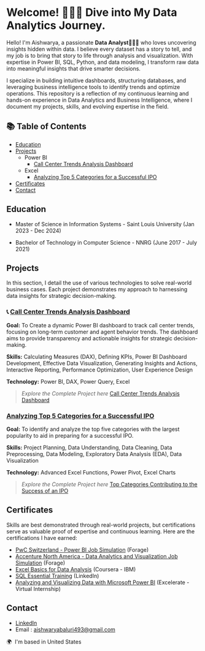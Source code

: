 # Welcome! 🙋🏻‍♀️ Dive into My Data Analytics Journey.

Hello! I'm Aishwarya, a passionate **Data Analyst👩🏻‍💻** who loves uncovering insights hidden within data. I believe every dataset has a story to tell, and my job is to bring that story to life through analysis and visualization. With expertise in Power BI, SQL, Python, and data modeling, I transform raw data into meaningful insights that drive smarter decisions.

I specialize in building intuitive dashboards, structuring databases, and leveraging business intelligence tools to identify trends and optimize operations. This repository is a reflection of my continuous learning and hands-on experience in Data Analytics and Business Intelligence, where I document my projects, skills, and evolving expertise in the field. 


## 📚 Table of Contents
- [Education](#education)
- [Projects](#projects)
    - Power BI
      - [Call Center Trends Analysis Dashboard](📞#call-center-trends-analysis-dashboard)
    - Excel
      - [Analyzing Top 5 Categories for a Successful IPO](#analyzing-top-5-categories-for-a-successful-ipo)
- [Certificates](#certificates)
- [Contact](#contact)

## Education

- Master of Science in Information Systems - Saint Louis University (Jan 2023 - Dec 2024)
    
- Bachelor of Technology in Computer Science - NNRG (June 2017 - July 2021)
  
## Projects
In this section, I detail the use of various technologies to solve real-world business cases. Each project demonstrates my approach to harnessing data insights for strategic decision-making.


### 📞 <ins>Call Center Trends Analysis Dashboard</ins>

**Goal:** To Create a dynamic Power BI dashboard to track call center trends, focusing on long-term customer and agent behavior trends. The dashboard aims to provide transparency and actionable insights for strategic decision-making.
  
**Skills:** Calculating Measures (DAX), Defining KPIs, Power BI Dashboard Development, Effective Data Visualization, Generating Insights and Actions, Interactive Reporting, Performance Optimization, User Experience Design
  
**Technology:** Power BI, DAX, Power Query, Excel

>*Explore the Complete Project here* [Call Center Trends Analysis Dashboard](https://github.com/AishwaryaBaluri/Projects-Portfolio/blob/main/Call%20Center%20Trends%20Analysis%20Dashboard.README.md#call-center-trends-analysis-dashboard)

### <ins>Analyzing Top 5 Categories for a Successful IPO</ins>
**Goal:** To identify and analyze the top five categories with the largest popularity to aid in preparing for a successful IPO.

**Skills:** Project Planning, Data Understanding, Data Cleaning, Data Preprocessing, Data Modeling, Exploratory Data Analysis (EDA), Data Visualization

**Technology:** Advanced Excel Functions, Power Pivot, Excel Charts

>*Explore the Complete Project here* [Top Categories Contributing to the Success of an IPO](https://github.com/AishwaryaBaluri/Projects-Portfolio/blob/main/Analyzing%20Top%205%20Categories%20for%20IPO%20Success.README.md#top-categories-contributing-to-the-success-of-an-ipo)

## Certificates

Skills are best demonstrated through real-world projects, but certifications serve as valuable proof of expertise and continuous learning. Here are the certifications I have earned: 
- [PwC Switzerland - Power BI Job Simulation](https://forage-uploads-prod.s3.amazonaws.com/completion-certificates/4sLyCPgmsy8DA6Dh3/a87GpgE6tiku7q3gu_4sLyCPgmsy8DA6Dh3_5nadnrhqhs52PnTgC_1741239808449_completion_certificate.pdf) (Forage)
- [Accenture North America - Data Analytics and Visualization Job Simulation](https://forage-uploads-prod.s3.amazonaws.com/completion-certificates/T6kdcdKSTfg2aotxT/hzmoNKtzvAzXsEqx8_T6kdcdKSTfg2aotxT_5nadnrhqhs52PnTgC_1740512088303_completion_certificate.pdf) (Forage)
- [Excel Basics for Data Analysis](https://www.coursera.org/account/accomplishments/records/P247BXSGFKQ4) (Coursera - IBM)
- [SQL Essential Training](https://www.linkedin.com/learning/certificates/5f32eaf43350c59acecf00ff2d73d8bcf341355067199b23b12e969e0466688a?trk=share_certificate) (LinkedIn)
- [Analyzing and Visualizing Data with Microsoft Power BI](https://drive.google.com/file/d/1HNiVXgHzeujBT6slPGUsENhVNqaATfBy/view?usp=sharing) (Excelerate - Virtual Internship)


## Contact

- [LinkedIn](https://www.linkedin.com/in/aishwaryabaluri1410/)
- Email : aishwaryabaluri493@gmail.com
  
🌍  I'm based in United States
